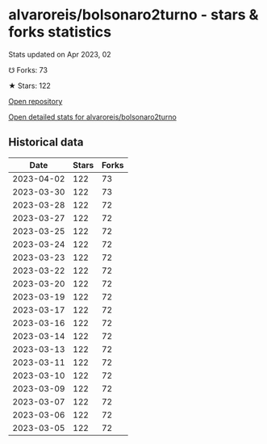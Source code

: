 # alvaroreis/bolsonaro2turno - stars & forks statistics

Stats updated on Apr 2023, 02

☋ Forks: 73

★ Stars: 122

[Open repository](https://github.com/alvaroreis/bolsonaro2turno)

[Open detailed stats for alvaroreis/bolsonaro2turno](https://reviewgithub.com/rep/alvaroreis/bolsonaro2turno)

## Historical data
| Date | Stars | Forks |
|------|-------|-------|
| 2023-04-02 | 122 | 73 | 
| 2023-03-30 | 122 | 73 | 
| 2023-03-28 | 122 | 72 | 
| 2023-03-27 | 122 | 72 | 
| 2023-03-25 | 122 | 72 | 
| 2023-03-24 | 122 | 72 | 
| 2023-03-23 | 122 | 72 | 
| 2023-03-22 | 122 | 72 | 
| 2023-03-20 | 122 | 72 | 
| 2023-03-19 | 122 | 72 | 
| 2023-03-17 | 122 | 72 | 
| 2023-03-16 | 122 | 72 | 
| 2023-03-14 | 122 | 72 | 
| 2023-03-13 | 122 | 72 | 
| 2023-03-11 | 122 | 72 | 
| 2023-03-10 | 122 | 72 | 
| 2023-03-09 | 122 | 72 | 
| 2023-03-07 | 122 | 72 | 
| 2023-03-06 | 122 | 72 | 
| 2023-03-05 | 122 | 72 | 

